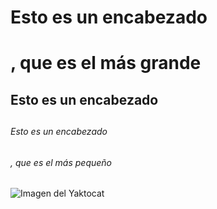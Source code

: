 # Esto es un encabezado <h1>, que es el más grande
## Esto es un encabezado <h2>
###### Esto es un encabezado <h6>, que es el más pequeño
![Imagen del Yaktocat](https://octodex.github.com/images/yaktocat.png)
